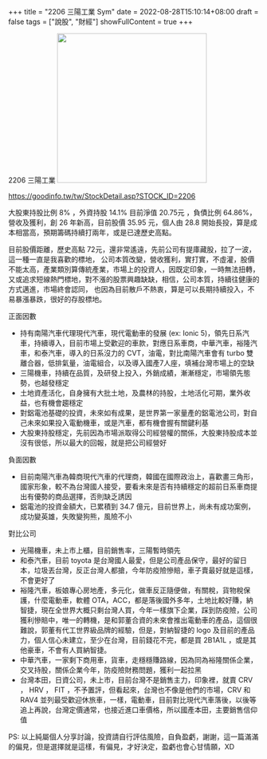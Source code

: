 +++
title = "2206 三陽工業 Sym"
date = 2022-08-28T15:10:14+08:00
draft = false
tags = ["說股", "財經"]
showFullContent = true
+++

2206 三陽工業
<img width='300' src="https://www.sanyang.com.tw/storage/system/technology/sym/Product-09.jpg" />

https://goodinfo.tw/tw/StockDetail.asp?STOCK_ID=2206

大股東持股比例 8% ，外資持股 14.1% 目前淨值 20.75元 ，負債比例 64.86%，營收及獲利，創 26 年新高，目前股價 35.95 元，個人由 28.8 開始長投，算是成本相當高，預期籌碼持續打兩年，或是已達歷史高點。

目前股價距離，歷史高點 72元，還非常遙遠，先前公司有提庫藏股，拉了一波，這一種一直是我喜歡的標地，
公司本質改變，營收獲利，實打實，不虛灌，股價不能太高，產業類別算傳統產業，市場上的投資人，因既定印象，一時無法扭轉，
又或追求短線熱門標地，對不漲的股票興趣缺缺，相信，公司本質，持續往健康的方式邁進，市場終會認同，
也因為目前散戶不熱衷，算是可以長期持續投入，不易暴漲暴跌，很好的存股標地。

正面因數

* 持有南陽汽車代理現代汽車，現代電動車的發展 (ex: Ionic 5)，領先日系汽車，持續導入，目前市場上受歡迎的車款，對應日系車商，中華汽車，裕隆汽車，和泰汽車，導入的日系沒力的 CVT，油電，對比南陽汽車會有 turbo 雙離合器，低排氣量，油電組合，以及導入國產7人座，填補台灣市場上的空缺
* 三陽機車，持續在品質，及研發上投入，外銷成績，漸漸穩定，市場領先態勢，也越發穩定
* 土地資產活化，自身擁有大批土地，及農林的持股，土地活化可期，業外收益，也有機會趨穩定
* 對鋁電池基礎的投資，未來如有成果，是世界第一家量產的鋁電池公司，對自己未來如果投入電動機車，或是汽車，都有機會握有關鍵利基
* 大股東持股穩定，先前因為市場派取得公司經營權的關係，大股東持股成本並沒有很低，所以最大的回報，就是把公司經營好

負面因數

* 目前南陽汽車為韓商現代汽車的代理商，韓國在國際政治上，喜歡畫三角形，國家形象，較不為台灣國人接受，要看未來是否有持續穩定的超前日系車商提出有優勢的商品選擇，否則缺乏誘因
* 鋁電池的投資金額大，已累積到 34.7 億元，目前世界上，尚未有成功案例，成功變英雄，失敗變狗熊，風險不小

對比公司

* 光陽機車，未上市上櫃，目前銷售率，三陽暫時領先
* 和泰汽車，目前 toyota 是台灣國人最愛，但是公司產品保守，最好的留日本，垃圾丟台灣，反正台灣人都搶，今年防疫險慘賠，車子賣最好就是這樣，不會更好了
* 裕隆汽車，板娘專心房地產，多元化，做車反正隨便做，有關稅，貨物稅保護，什麼電動車，軟體 OTA，ACC，都是落後國外多年，土地比較好賺，納智捷，現在全世界大概只剩台灣人買，今年一樣旗下企業，踩到防疫險，公司獲利慘賠中，唯一的轉機，是和郭董合資的未來會推出電動車的產品，這個很難說，郭董有代工世界級品牌的經驗，但是，對納智捷的 logo 及目前的產品力，個人信心未建立，至少在台灣，目前錢花不完，都是買 2B1A1L ，或是其他豪車，不會有人買納智捷。
* 中華汽車，一家剩下商用車，貨車，走穩穩賺路線，因為同為裕隆關係企業，交叉持股，關係企業今年，防疫險財務問題，獲利一起拉黑
* 台灣本田，日資公司，未上市，目前台灣不是銷售主力，印象裡，就賣 CRV ， HRV ， FIT ，不予置評，但看起來，台灣也不像是他們的市場，CRV 和 RAV4 並列最受歡迎休旅車，一樣，電動車，目前對比現代汽車落後，以後等追上再說，台灣定價通常，也接近進口車價格，所以國產本田，主要銷售信仰值

PS: 以上純屬個人分享討論，投資請自行評估風險，自負盈虧，謝謝，這一篇滿滿的偏見，但是選擇就是這樣，有偏見，才好決定，盈虧也會心甘情願，XD
